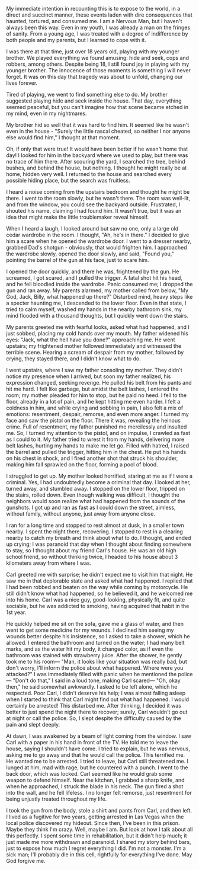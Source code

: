 My immediate intention in recounting this is to expose to the world, in a direct and succinct manner, these events laden with dire consequences that haunted, tortured, and consumed me. I am a Nervous Man, but I haven't always been this way. Even in my youth, I was already a man on the fringes of sanity. From a young age, I was treated with a degree of indifference by both people and my parents, but I learned to cope with it.

I was there at that time, just over 18 years old,  playing with my younger brother. We played everything we found amusing: hide and seek, cops and robbers, among others. Despite being 18, I still found joy in playing with my younger brother. The innocence of those moments is something I will never forget. It was on this day that tragedy was about to unfold, changing our lives forever.

Tired of playing, we went to find something else to do. My brother suggested playing hide and seek inside the house. That day, everything seemed peaceful, but you can't imagine how that scene became etched in my mind, even in my nightmares.

My brother hid so well that it was hard to find him. It seemed like he wasn't even in the house - "Surely the little rascal cheated, so neither I nor anyone else would find him," I thought at that moment.

Oh, if only that were true! It would have been better if he wasn't home that day! I looked for him in the backyard where we used to play, but there was no trace of him there. After scouring the yard, I searched the tree, behind bushes, and behind the house, but nothing. I thought he might really be at home, hidden very well. I returned to the house and searched every possible hiding place, but the search was fruitless.               

 I heard a noise coming from the upstairs bedroom and thought he might be there. I went to the room slowly, but he wasn't there. The room was well-lit, and from the window, you could see the backyard outside. Frustrated, I shouted his name, claiming I had found him. It wasn't true, but it was an idea that might make the little troublemaker reveal himself.

When I heard a laugh, I looked around but saw no one, only a large old cedar wardrobe in the room. I thought, "Ah, he's in there." I decided to give him a scare when he opened the wardrobe door. I went to a dresser nearby, grabbed Dad's shotgun - obviously, that would frighten him. I approached the wardrobe slowly, opened the door slowly, and said, "Found you," pointing the barrel of the gun at his face, just to scare him.

I opened the door quickly, and there he was, frightened by the gun. He screamed, I got scared, and I pulled the trigger. A fatal shot hit his head, and he fell bloodied inside the wardrobe. Panic consumed me; I dropped the gun and ran away. My parents alarmed, my mother called from below, "My God, Jack, Billy, what happened up there?" Disturbed mind, heavy steps like a specter haunting me, I descended to the lower floor. Even in that state, I tried to calm myself, washed my hands in the nearby bathroom sink, my mind flooded with a thousand thoughts, but I quickly went down the stairs.

My parents greeted me with fearful looks, asked what had happened, and I just sobbed, placing my cold hands over my mouth. My father widened his eyes: "Jack, what the hell have you done?" approaching me. He went upstairs; my frightened mother followed immediately and witnessed the terrible scene. Hearing a scream of despair from my mother, followed by crying, they stayed there, and I didn't know what to do.

I went upstairs, where I saw my father consoling my mother. They didn't notice my presence when I arrived, but soon my father realized, his expression changed, seeking revenge. He pulled his belt from his pants and hit me hard. I felt like garbage, but amidst the belt lashes, I entered the room; my mother pleaded for him to stop, but he paid no heed. I fell to the floor, already in a lot of pain, and he kept hitting me even harder. I felt a coldness in him, and while crying and sobbing in pain, I also felt a mix of emotions: resentment, despair, remorse, and even more anger. I turned my face and saw the pistol on the floor. There it was, revealing the heinous crime. Full of resentment, my father punished me mercilessly and insulted me. So, I turned my attention to the pistol, and on impulse, I crawled as fast as I could to it. My father tried to wrest it from my hands, delivering more belt lashes, hurting my hands to make me let go. Filled with hatred, I raised the barrel and pulled the trigger, hitting him in the chest. He put his hands on his chest in shock, and I fired another shot that struck his shoulder, making him fall sprawled on the floor, forming a pool of blood.              

I struggled to get up. My mother looked horrified, staring at me as if I were a criminal. Yes, I had undoubtedly become a criminal that day. I looked at her, turned away, and stumbled away. I stopped on the lower floor, tripped on the stairs, rolled down. Even though walking was difficult, I thought the neighbors would soon realize what had happened from the sounds of the gunshots. I got up and ran as fast as I could down the street, aimless, without family, without anyone, just away from anyone close.

I ran for a long time and stopped to rest almost at dusk, in a smaller town nearby. I spent the night there, recovering. I stopped to rest in a clearing nearby to catch my breath and think about what to do. I thought, and ended up crying; I was paranoid that day when I thought about finding somewhere to stay, so I thought about my friend Carl's house. He was an old high school friend, so without thinking twice, I headed to his house about 3 kilometers away from where I was.

Carl greeted me with surprise; he didn't expect me to visit him that night. He saw me in that deplorable state and asked what had happened. I replied that I had been robbed and beaten on the way while coming by motorcycle. He still didn't know what had happened, so he believed it, and he welcomed me into his home. Carl was a nice guy, good-looking, physically fit, and quite sociable, but he was addicted to smoking, having acquired that habit in the 1st year.

He quickly helped me sit on the sofa, gave me a glass of water, and then went to get some medicine for my wounds. I declined him seeing my wounds better despite his insistence, so I asked to take a shower, which he allowed. I entered the bathroom and turned on the water; I had many belt marks, and as the water hit my body, it changed color, as if even the bathroom was stained with strawberry juice. After the shower, he gently took me to his room— "Man, it looks like your situation was really bad, but don't worry, I'll inform the police about what happened. Where were you attacked?" I was immediately filled with panic when he mentioned the police— "Don't do that," I said in a loud tone, making Carl scared— "Oh, okay then," he said somewhat awkwardly. I asked to be left alone, which he respected. Poor Carl, I didn't deserve his help; I was almost falling asleep when I started to think that Carl might find out what had happened. I would certainly be arrested! This disturbed me. After thinking, I decided it was better to just spend the night there to recover; surely, Carl wouldn't go out at night or call the police. So, I slept despite the difficulty caused by the pain and slept deeply.

At dawn, I was awakened by a beam of light coming from the window. I saw Carl with a paper in his hand in front of the TV. He told me to leave the house, saying I shouldn't have come. I tried to explain, but he was nervous, asking me to go away and that he would call the police. This terrified me. He wanted me to be arrested. I tried to leave, but Carl still threatened me. I lunged at him, mad with rage, but he countered with a punch. I went to the back door, which was locked. Carl seemed like he would grab some weapon to defend himself. Near the kitchen, I grabbed a sharp knife, and when he approached, I struck the blade in his neck. The gun fired a shot into the wall, and he fell lifeless. I no longer felt remorse, just resentment for being unjustly treated throughout my life.      

 I took the gun from the body, stole a shirt and pants from Carl, and then left. I lived as a fugitive for two years, getting arrested in Las Vegas when the local police discovered my hideout. Since then, I've been in this prison. Maybe they think I'm crazy. Well, maybe I am. But look at how I talk about all this perfectly. I spent some time in rehabilitation, but it didn't help much; it just made me more withdrawn and paranoid. I shared my story behind bars, just to expose how much I regret everything I did. I'm not a monster. I'm a sick man; I'll probably die in this cell, rightfully for everything I've done. May God forgive me.